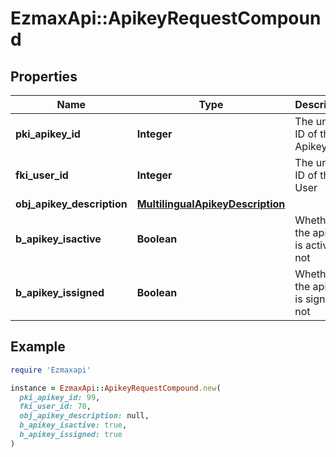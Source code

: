 # EzmaxApi::ApikeyRequestCompound

## Properties

| Name | Type | Description | Notes |
| ---- | ---- | ----------- | ----- |
| **pki_apikey_id** | **Integer** | The unique ID of the Apikey | [optional] |
| **fki_user_id** | **Integer** | The unique ID of the User |  |
| **obj_apikey_description** | [**MultilingualApikeyDescription**](MultilingualApikeyDescription.md) |  |  |
| **b_apikey_isactive** | **Boolean** | Whether the apikey is active or not | [optional] |
| **b_apikey_issigned** | **Boolean** | Whether the apikey is signed or not | [optional] |

## Example

```ruby
require 'Ezmaxapi'

instance = EzmaxApi::ApikeyRequestCompound.new(
  pki_apikey_id: 99,
  fki_user_id: 70,
  obj_apikey_description: null,
  b_apikey_isactive: true,
  b_apikey_issigned: true
)
```

